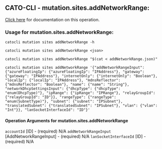 
## CATO-CLI - mutation.sites.addNetworkRange:
[Click here](https://api.catonetworks.com/documentation/#mutation-addNetworkRange) for documentation on this operation.

### Usage for mutation.sites.addNetworkRange:

`catocli mutation sites addNetworkRange -h`

`catocli mutation sites addNetworkRange <json>`

`catocli mutation sites addNetworkRange "$(cat < addNetworkRange.json)"`

`catocli mutation sites addNetworkRange '{"addNetworkRangeInput": {"azureFloatingIp": {"azureFloatingIp": "IPAddress"}, "gateway": {"gateway": "IPAddress"}, "internetOnly": {"internetOnly": "Boolean"}, "localIp": {"localIp": "IPAddress"}, "mdnsReflector": {"mdnsReflector": "Boolean"}, "name": {"name": "String"}, "networkDhcpSettingsInput": {"dhcpType": {"dhcpType": "enum(DhcpType)"}, "ipRange": {"ipRange": "IPRange"}, "relayGroupId": {"relayGroupId": "ID"}}, "rangeType": {"rangeType": "enum(SubnetType)"}, "subnet": {"subnet": "IPSubnet"}, "translatedSubnet": {"translatedSubnet": "IPSubnet"}, "vlan": {"vlan": "Int"}}, "lanSocketInterfaceId": "ID"}'`

#### Operation Arguments for mutation.sites.addNetworkRange ####
`accountId` [ID] - (required) N/A 
`addNetworkRangeInput` [AddNetworkRangeInput] - (required) N/A 
`lanSocketInterfaceId` [ID] - (required) N/A 
